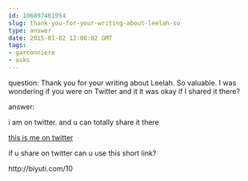 ```yaml
---
id: 106897461954
slug: thank-you-for-your-writing-about-leelah-so
type: answer
date: 2015-01-02 12:00:02 GMT
tags:
- garconniere
- asks
---
```

question: Thank you for your writing about Leelah. So valuable. I was wondering if you were on Twitter and it it was okay if I shared it there?

answer: <p>i am on twitter. and u can totally share it there</p>
<p><a href="http://twitter.com/b_binaohan">this is me on twitter</a></p>
<p>if u share on twitter can u use this short link?</p>
<p>http://biyuti.com/10</p>
<p></p>